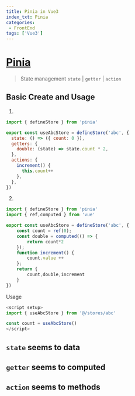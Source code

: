 ```yaml
---
title: Pinia in Vue3
index_txt: Pinia
categories:
 - FrontEnd
tags: ['Vue3']
---
```


# [Pinia](https://pinia.vuejs.org/zh)
> State management
> `state` | `getter` | `action`

## Basic Create and Usage
1. 
```js
import { defineStore } from 'pinia'

export const useAbcStore = defineStore('abc', {
  state: () => ({ count: 0 }),
  getters: {
    double: (state) => state.count * 2,
  },
  actions: {
    increment() {
      this.count++
    },
  },
})
```
2. 
```js
import { defineStore } from 'pinia'
import { ref,computed } from 'vue'

export const useAbcStore = defineStore('abc', {
	const count = ref(0);
	const double = computed(() => {
		return count*2
	});
	function increment() {
		count.value ++
	};
	return {
		count,double,increment
	}
})
```
Usage
```js
<script setup>
import { useAbcStore } from '@/stores/abc'

const count = useAbcStore()
</script>
```

## `state` seems to data
## `getter` seems to computed
## `action` seems to methods

